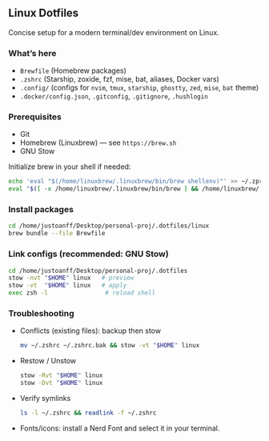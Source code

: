## Linux Dotfiles

Concise setup for a modern terminal/dev environment on Linux.

### What’s here
- `Brewfile` (Homebrew packages)
- `.zshrc` (Starship, zoxide, fzf, mise, bat, aliases, Docker vars)
- `.config/` (configs for `nvim`, `tmux`, `starship`, `ghostty`, `zed`, `mise`, `bat` theme)
- `.docker/config.json`, `.gitconfig`, `.gitignore`, `.hushlogin`

### Prerequisites
- Git
- Homebrew (Linuxbrew) — see `https://brew.sh`
- GNU Stow

Initialize brew in your shell if needed:
```bash
echo 'eval "$(/home/linuxbrew/.linuxbrew/bin/brew shellenv)"' >> ~/.zprofile
eval "$([ -x /home/linuxbrew/.linuxbrew/bin/brew ] && /home/linuxbrew/.linuxbrew/bin/brew shellenv)"
```

### Install packages
```bash
cd /home/justoanff/Desktop/personal-proj/.dotfiles/linux
brew bundle --file Brewfile
```

### Link configs (recommended: GNU Stow)
```bash
cd /home/justoanff/Desktop/personal-proj/.dotfiles
stow -nvt "$HOME" linux   # preview
stow -vt  "$HOME" linux   # apply
exec zsh -l                # reload shell
```

### Troubleshooting
- Conflicts (existing files): backup then stow
  ```bash
  mv ~/.zshrc ~/.zshrc.bak && stow -vt "$HOME" linux
  ```
- Restow / Unstow
  ```bash
  stow -Rvt "$HOME" linux
  stow -Dvt "$HOME" linux
  ```
- Verify symlinks
  ```bash
  ls -l ~/.zshrc && readlink -f ~/.zshrc
  ```
- Fonts/icons: install a Nerd Font and select it in your terminal.


